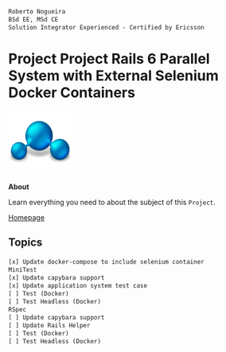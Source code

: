 ```
Roberto Nogueira  
BSd EE, MSd CE
Solution Integrator Experienced - Certified by Ericsson
```
# Project Project Rails 6 Parallel System with External Selenium Docker Containers

![project image](images/project.png)

**About**

Learn everything you need to about the subject of this `Project`.

[Homepage](https://project.com)

## Topics
```
[x] Update docker-compose to include selenium container
MiniTest
[x] Update capybara support
[x] Update application system test case
[ ] Test (Docker)
[ ] Test Headless (Docker)
RSpec
[ ] Update capybara support
[ ] Update Rails Helper
[ ] Test (Docker)
[ ] Test Headless (Docker)
```
